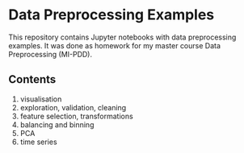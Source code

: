 # Data Preprocessing Examples

This repository contains Jupyter notebooks with data preprocessing examples.
It was done as homework for my master course Data Preprocessing (MI-PDD).

## Contents

1. visualisation
2. exploration, validation, cleaning
3. feature selection, transformations
4. balancing and binning
5. PCA
5. time series
